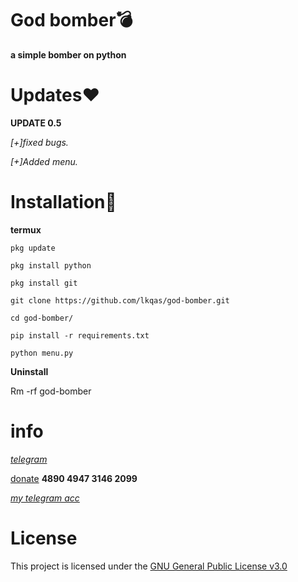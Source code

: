# God bomber💣
**a simple bomber on python**

# Updates❤
**UPDATE 0.5**

_[+]fixed bugs._

_[+]Added menu._

# Installation🔫
**termux**
```
pkg update
```
```
pkg install python
```
```
pkg install git
```
```
git clone https://github.com/lkqas/god-bomber.git
```
```
cd god-bomber/
```
```
pip install -r requirements.txt
```
```
python menu.py
```
**Uninstall**

Rm -rf god-bomber

# info
_[telegram](https://t.me/Ravvs_Archive)_

[donate](https://qiwi.com/payment/form/31873) **4890 4947 3146 2099**

_[my telegram acc](https://t.me/lkqas)_

# License
This project is licensed under the [GNU General Public License v3.0](https://github.com/lkqas/god-bomber/blob/master/LICENSE)
